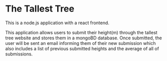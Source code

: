 # The Tallest Tree

This is a node.js application with a react frontend.


This application allows users to submit their height(m) through the tallest tree website and
stores them in a mongoBD database. Once submitted, the user will be sent an email informing
them of their new submission which also includes a list of previous submitted heights and the
average of all of submissions.
